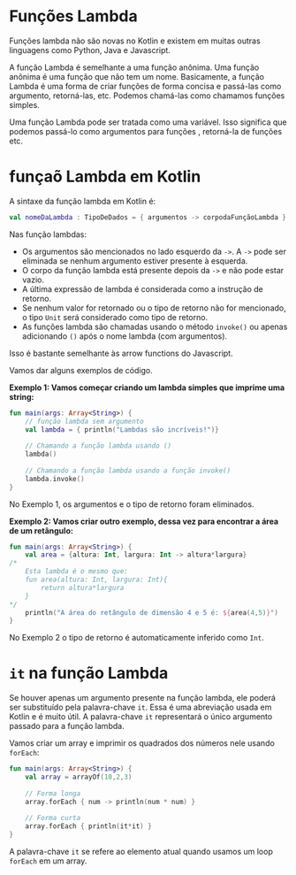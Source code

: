 # Funções Lambda

Funções lambda não são novas no Kotlin e existem em muitas outras linguagens como Python, Java e Javascript.

A função Lambda é semelhante a uma função anônima. Uma função anônima é uma função que não tem um nome. Basicamente, a função Lambda é uma forma de criar funções de forma concisa e passá-las como argumento, retorná-las, etc. Podemos chamá-las como chamamos funções simples.

Uma função Lambda pode ser tratada como uma variável. Isso significa que podemos passá-lo como argumentos para funções , retorná-la de funções etc.

# funçaõ Lambda em Kotlin

A sintaxe da função lambda em Kotlin é:

```kotlin
val nomeDaLambda : TipoDeDados = { argumentos -> corpodaFunçãoLambda }
```

Nas função lambdas:

- Os argumentos são mencionados no lado esquerdo da `->`. A `->` pode ser eliminada se nenhum argumento estiver presente à esquerda.
- O corpo da função lambda está presente depois da `->` e não pode estar vazio.
- A última expressão de lambda é considerada como a instrução de retorno.
- Se nenhum valor for retornado ou o tipo de retorno não for mencionado, o tipo `Unit` será considerado como tipo de retorno.
- As funções lambda são chamadas usando o método `invoke()` ou apenas adicionando `()` após o nome lambda (com argumentos).

Isso é bastante semelhante às arrow functions do Javascript.

Vamos dar alguns exemplos de código.

**Exemplo 1: Vamos começar criando um lambda simples que imprime uma string:**

```kotlin runnable
fun main(args: Array<String>) {
    // função lambda sem argumento
    val lambda = { println("Lambdas são incríveis!")}
    
    // Chamando a função lambda usando ()
    lambda()
    
    // Chamando a função lambda usando a função invoke()
    lambda.invoke()
}
```

No Exemplo 1, os argumentos e o tipo de retorno foram eliminados.


**Exemplo 2: Vamos criar outro exemplo, dessa vez para encontrar a área de um retângulo:**

```kotlin runnable
fun main(args: Array<String>) {
    val area = {altura: Int, largura: Int -> altura*largura} 
/*    
    Esta lambda é o mesmo que:
    fun area(altura: Int, largura: Int){
        return altura*largura
    }
*/
    println("A área do retângulo de dimensão 4 e 5 é: ${area(4,5)}")
}
```

No Exemplo 2 o tipo de retorno é automaticamente inferido como `Int`.

# `it` na função Lambda

Se houver apenas um argumento presente na função lambda, ele poderá ser substituído pela palavra-chave `it`. Essa é uma abreviação usada em Kotlin e é muito útil. A palavra-chave `it` representará o único argumento passado para a função lambda.

Vamos criar um array e imprimir os quadrados dos números nele usando `forEach`:

```kotlin runnable
fun main(args: Array<String>) {
    val array = arrayOf(10,2,3)
    
    // Forma longa
    array.forEach { num -> println(num * num) }
    
    // Forma curta
    array.forEach { println(it*it) }
}
```

A palavra-chave `it` se refere ao elemento atual quando usamos um loop `forEach` em um array.
